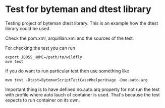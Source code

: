 Test for byteman and dtest library
==================================

Testing project of byteman dtest library. This is an example how the dtest library could be used.

Check the pom.xml, arquillian.xml and the sources of the test. 

For checking the test you can run

`export JBOSS_HOME=/path/to/wildfly`<br/>
`mvn test`

If you do want to run particular test then use something like

`mvn test -Dtest=BytemanScriptTestCase#helperUsage -Dno.auto.arq`

Important thing is to have defined no.auto.arq property for not run the test with profile where auto lauch of container is used.
That's because the test expects to run container on its own.